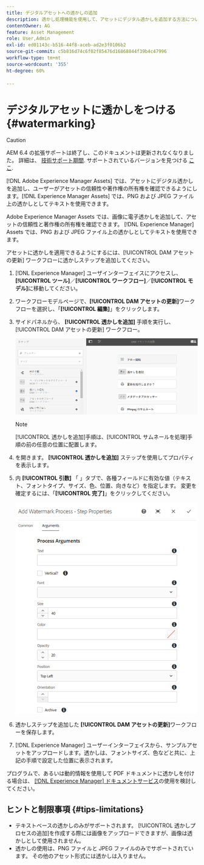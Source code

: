 ```yaml
---
title: デジタルアセットへの透かしの追加
description: 透かし処理機能を使用して、アセットにデジタル透かしを追加する方法について学びます。
contentOwner: AG
feature: Asset Management
role: User,Admin
exl-id: ed01143c-b516-44f8-aceb-ad2e3f0106b2
source-git-commit: c5b816d74c6f02f85476d16868844f39b4c47996
workflow-type: tm+mt
source-wordcount: '355'
ht-degree: 60%

---
```


# デジタルアセットに透かしをつける {#watermarking}

>[!CAUTION]
>
>AEM 6.4 の拡張サポートは終了し、このドキュメントは更新されなくなりました。 詳細は、 [技術サポート期間](https://helpx.adobe.com/jp/support/programs/eol-matrix.html). サポートされているバージョンを見つける [ここ](https://experienceleague.adobe.com/docs/?lang=ja).

[!DNL Adobe Experience Manager Assets] では、アセットにデジタル透かしを追加し、ユーザーがアセットの信頼性や著作権の所有権を確認できるようにします。[!DNL Experience Manager Assets] では、PNG および JPEG ファイル上の透かしとしてテキストを使用できます。

Adobe Experience Manager Assets では、画像に電子透かしを追加して、アセットの信頼性と著作権の所有権を確認できます。 [!DNL Experience Manager] Assets では、PNG および JPEG ファイル上の透かしとしてテキストを使用できます。

アセットに透かしを適用できるようにするには、[!UICONTROL DAM アセットの更新] ワークフローに透かしステップを追加してください。

1. [!DNL Experience Manager] ユーザインターフェイスにアクセスし、**[!UICONTROL ツール]**／**[!UICONTROL ワークフロー]**／**[!UICONTROL モデル]**&#x200B;に移動してください。 
1. ワークフローモデルページで、**[!UICONTROL DAM アセットの更新]**&#x200B;ワークフローを選択し、「**[!UICONTROL 編集]**」をクリックします。

1. サイドパネルから、 **[!UICONTROL 透かしを追加]** 手順を実行し、 [!UICONTROL DAM アセットの更新] ワークフロー。

   ![「DAM アセットの更新」ワークフローに「透かしを追加」ステップをドラッグします](assets/add_watermark_step_aem_assets.png)

   >[!NOTE]
   >
   >[!UICONTROL 透かしを追加]手順は、[!UICONTROL サムネールを処理]手順の前の任意の位置に配置します。

1. を開きます。 **[!UICONTROL 透かしを追加]** ステップを使用してプロパティを表示します。
1. 内 **[!UICONTROL 引数]** 「 」タブで、各種フィールドに有効な値（テキスト、フォントタイプ、サイズ、色、位置、向きなど）を指定します。 変更を確定するには、「**[!UICONTROL 完了]**」をクリックしてください。

   ![Assets の透かしを追加ステップで引数を指定します。](assets/arguments_add_watermark_aem_assets.png)

1. 透かしステップを追加した **[!UICONTROL DAM アセットの更新]**&#x200B;ワークフローを保存します。
1. [!DNL Experience Manager] ユーザーインターフェイスから、サンプルアセットをアップロードします。透かしは、フォントサイズ、色などと共に、上記の手順で設定した位置に表示されます。

プログラムで、あるいは動的情報を使用して PDF ドキュメントに透かしを付ける場合は、 [[!DNL Experience Manager]  ドキュメントサービス](/help/forms/using/overview-aem-document-services.md)の使用を検討してください。

## ヒントと制限事項 {#tips-limitations}

* テキストベースの透かしのみがサポートされます。 [!UICONTROL 透かしプロセスの追加]を作成する際には画像をアップロードできますが、画像は透かしとして使用されません。
* 透かしの使用は、PNG ファイルと JPEG ファイルのみでサポートされています。 その他のアセット形式には透かしは入りません。
